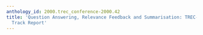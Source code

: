 ```yaml
---
anthology_id: 2000.trec_conference-2000.42
title: 'Question Answering, Relevance Feedback and Summarisation: TREC-9 Interactive
  Track Report'
---
```

